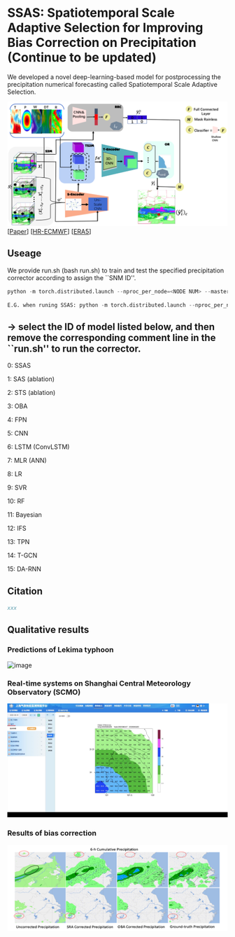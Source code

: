 # SSAS: Spatiotemporal Scale Adaptive Selection for Improving Bias Correction on Precipitation (Continue to be updated)
  We developed a novel deep-learning-based model for postprocessing the precipitation numerical forecasting called Spatiotemporal Scale Adaptive Selection.

![image](./docs/framework.png)
[[Paper](https://xxx.org/pdf/xxx.pdf)]
[[HR-ECMWF](https://xxx.github.io/xxx/)]
[[ERA5](https://cds.climate.copernicus.eu/cdsapp#!/dataset/reanalysis-era5-single-levels-monthly-means?tab=form)]

## Useage
 We provide run.sh (bash run.sh) to train and test the specified precipitation corrector according to assign the ``SNM ID''.
```python
python -m torch.distributed.launch --nproc_per_node=<NODE NUM> --master_port=<PORT ID> main.py -d <GPU ID> -m <SNM ID> -c ./config/SHO.yaml
```
```python
E.G. when runing SSAS: python -m torch.distributed.launch --nproc_per_node=2 --master_port=88889 main.py -d 7 8 -m 0 -c ./config/SHO.yaml
```

## <SNM ID> -> select the ID of model listed below, and then remove the corresponding comment line in the ``run.sh'' to run the corrector. 
  
0: SSAS

1: SAS (ablation)

2: STS (ablation)

3: OBA

4: FPN

5: CNN

6: LSTM (ConvLSTM)

7: MLR (ANN)

8: LR

9: SVR

10: RF

11: Bayesian

12: IFS

13: TPN

14: T-GCN

15: DA-RNN


## Citation

```bibtex
xxx
```
## Qualitative results
### Predictions of Lekima typhoon
![image](./demo/Fudan_leki.gif)
### Real-time systems on Shanghai Central Meteorology Observatory (SCMO)
![image](./demo/demo2.jpg)
### Results of bias correction
![image](./demo/EC_OBA.png)

